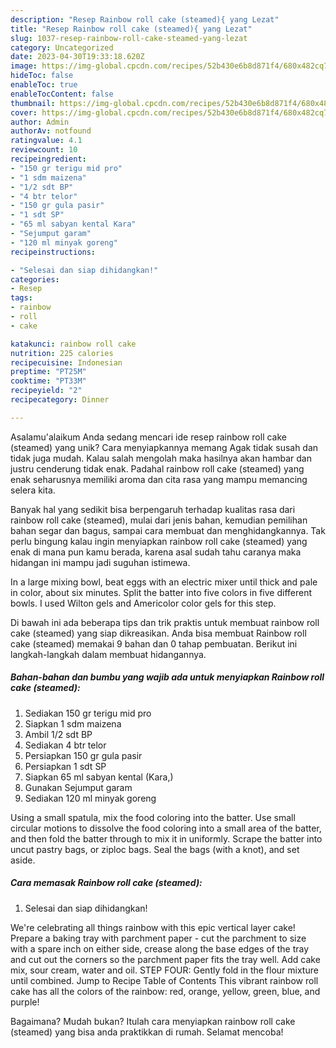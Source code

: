 ```yaml
---
description: "Resep Rainbow roll cake (steamed){ yang Lezat"
title: "Resep Rainbow roll cake (steamed){ yang Lezat"
slug: 1037-resep-rainbow-roll-cake-steamed-yang-lezat
category: Uncategorized
date: 2023-04-30T19:33:18.620Z
image: https://img-global.cpcdn.com/recipes/52b430e6b8d871f4/680x482cq70/rainbow-roll-cake-steamed-foto-resep-utama.jpg
hideToc: false
enableToc: true
enableTocContent: false
thumbnail: https://img-global.cpcdn.com/recipes/52b430e6b8d871f4/680x482cq70/rainbow-roll-cake-steamed-foto-resep-utama.jpg
cover: https://img-global.cpcdn.com/recipes/52b430e6b8d871f4/680x482cq70/rainbow-roll-cake-steamed-foto-resep-utama.jpg
author: Admin
authorAv: notfound
ratingvalue: 4.1
reviewcount: 10
recipeingredient:
- "150 gr terigu mid pro"
- "1 sdm maizena"
- "1/2 sdt BP"
- "4 btr telor"
- "150 gr gula pasir"
- "1 sdt SP"
- "65 ml sabyan kental Kara"
- "Sejumput garam"
- "120 ml minyak goreng"
recipeinstructions:

- "Selesai dan siap dihidangkan!"
categories:
- Resep
tags:
- rainbow
- roll
- cake

katakunci: rainbow roll cake 
nutrition: 225 calories
recipecuisine: Indonesian
preptime: "PT25M"
cooktime: "PT33M"
recipeyield: "2"
recipecategory: Dinner

---
```



Asalamu'alaikum Anda sedang mencari ide resep rainbow roll cake (steamed) yang unik? Cara menyiapkannya memang Agak tidak susah dan tidak juga mudah. Kalau salah mengolah maka hasilnya akan hambar dan justru cenderung tidak enak. Padahal rainbow roll cake (steamed) yang enak seharusnya memiliki aroma dan cita rasa yang mampu memancing selera kita.


Banyak hal yang sedikit bisa berpengaruh terhadap kualitas rasa dari rainbow roll cake (steamed), mulai dari jenis bahan, kemudian pemilihan bahan segar dan bagus, sampai cara membuat dan menghidangkannya. Tak perlu bingung kalau ingin menyiapkan rainbow roll cake (steamed) yang enak di mana pun kamu berada, karena asal sudah tahu caranya maka hidangan ini mampu jadi suguhan istimewa.

In a large mixing bowl, beat eggs with an electric mixer until thick and pale in color, about six minutes. Split the batter into five colors in five different bowls. I used Wilton gels and Americolor color gels for this step.


Di bawah ini ada beberapa tips dan trik praktis untuk membuat rainbow roll cake (steamed) yang siap dikreasikan. Anda bisa membuat Rainbow roll cake (steamed) memakai 9 bahan dan 0 tahap pembuatan. Berikut ini langkah-langkah dalam membuat hidangannya.

<!--inarticleads1-->

##### Bahan-bahan dan bumbu yang wajib ada untuk menyiapkan Rainbow roll cake (steamed):

1. Sediakan 150 gr terigu mid pro
1. Siapkan 1 sdm maizena
1. Ambil 1/2 sdt BP
1. Sediakan 4 btr telor
1. Persiapkan 150 gr gula pasir
1. Persiapkan 1 sdt SP
1. Siapkan 65 ml sabyan kental (Kara,)
1. Gunakan Sejumput garam
1. Sediakan 120 ml minyak goreng


Using a small spatula, mix the food coloring into the batter. Use small circular motions to dissolve the food coloring into a small area of the batter, and then fold the batter through to mix it in uniformly. Scrape the batter into uncut pastry bags, or ziploc bags. Seal the bags (with a knot), and set aside. 

<!--inarticleads2-->

##### Cara memasak Rainbow roll cake (steamed):


1. Selesai dan siap dihidangkan!

We&#39;re celebrating all things rainbow with this epic vertical layer cake! Prepare a baking tray with parchment paper - cut the parchment to size with a spare inch on either side, crease along the base edges of the tray and cut out the corners so the parchment paper fits the tray well. Add cake mix, sour cream, water and oil. STEP FOUR: Gently fold in the flour mixture until combined. Jump to Recipe Table of Contents This vibrant rainbow roll cake has all the colors of the rainbow: red, orange, yellow, green, blue, and purple! 

Bagaimana? Mudah bukan? Itulah cara menyiapkan rainbow roll cake (steamed) yang bisa anda praktikkan di rumah. Selamat mencoba!
